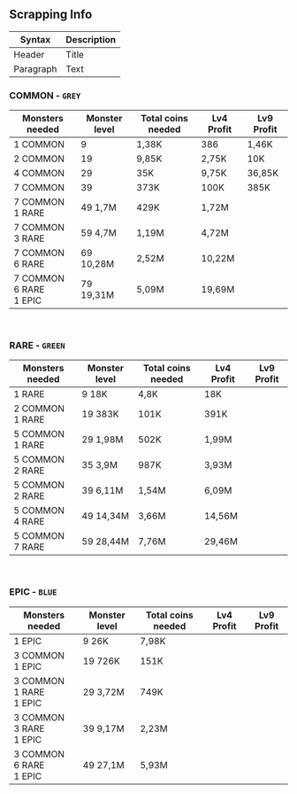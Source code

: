Scrapping Info
---
| Syntax      | Description |
| ----------- | ----------- |
| Header      | Title       |
| Paragraph   | Text        |

### COMMON - `GREY`<br>
| Monsters needed |	Monster level | Total coins needed | Lv4 Profit	| Lv9 Profit |
| --------------- | ------------- | ------------------ | ---------- | ---------- |
| 1 COMMON | 9 | 1,38K | 386 | 1,46K |
| 2 COMMON | 19 | 9,85K | 2,75K | 10K |
| 4 COMMON | 29	| 35K | 9,75K | 36,85K |
| 7 COMMON | 39 | 373K | 100K | 385K |
| 7 COMMON <br> 1 RARE | 49	1,7M | 429K | 1,72M |
| 7 COMMON <br> 3 RARE | 59	4,7M | 1,19M | 4,72M |
| 7 COMMON <br> 6 RARE | 69	10,28M | 2,52M | 10,22M |
| 7 COMMON <br> 6 RARE <br> 1 EPIC | 79	19,31M | 5,09M | 19,69M |

<br>

### RARE - `GREEN`<br>	
| Monsters needed | Monster level | Total coins needed | Lv4 Profit | Lv9 Profit |
| --------------- | ------------- | ------------------ | ---------- | ---------- |
| 1 RARE | 9	18K | 4,8K | 18K |
| 2 COMMON <br> 1 RARE | 19	383K | 101K | 391K |
| 5 COMMON <br> 1 RARE | 29	1,98M | 502K | 1,99M |
| 5 COMMON <br> 2 RARE | 35	3,9M | 987K | 3,93M |
| 5 COMMON <br> 2 RARE | 39	6,11M | 1,54M | 6,09M |
| 5 COMMON <br> 4 RARE | 49	14,34M | 3,66M | 14,56M |
| 5 COMMON <br> 7 RARE | 59	28,44M | 7,76M | 29,46M |

<br>

### EPIC - `BLUE`<br>	
| Monsters needed | Monster level | Total coins needed | Lv4 Profit | Lv9 Profit |
| --------------- | ------------- | ------------------ | ---------- | ---------- |
| 1 EPIC | 9	26K | 7,98K | 
| 3 COMMON <br> 1 EPIC | 19	726K | 151K | 
| 3 COMMON <br> 1 RARE <br> 1 EPIC | 29	3,72M | 749K | 
| 3 COMMON <br> 3 RARE <br> 1 EPIC | 39	9,17M | 2,23M | 
| 3 COMMON <br> 6 RARE <br> 1 EPIC | 49	27,1M | 5,93M | 